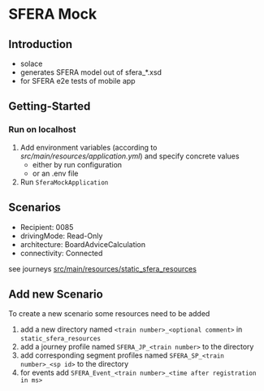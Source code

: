 # SFERA Mock

## Introduction
- solace
- generates SFERA model out of sfera_*.xsd
- for SFERA e2e tests of mobile app

## Getting-Started
### Run on localhost
1. Add environment variables (according to _src/main/resources/application.yml_) and specify concrete values
   - either by run configuration
   - or an .env file
2. Run `SferaMockApplication`

## Scenarios

- Recipient: 0085
- drivingMode: Read-Only
- architecture: BoardAdviceCalculation
- connectivity: Connected

see journeys [src/main/resources/static_sfera_resources](src/main/resources/static_sfera_resources)

## Add new Scenario
To create a new scenario some resources need to be added  
1. add a new directory named `<train number>_<optional comment>` in `static_sfera_resources`
2. add a journey profile named `SFERA_JP_<train number>` to the directory
3. add corresponding segment profiles named `SFERA_SP_<train number>_<sp id>` to the directory
4. for events add `SFERA_Event_<train number>_<time after registration in ms>`

